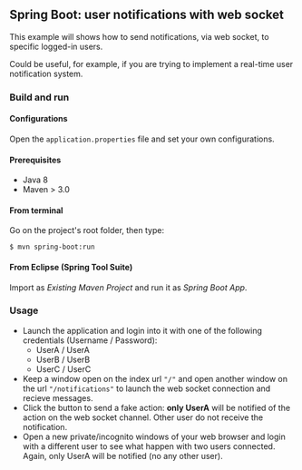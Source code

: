 ## Spring Boot: user notifications with web socket ##

This example will shows how to send notifications, via web socket, to specific logged-in users.

Could be useful, for example, if you are trying to implement a real-time user notification system.

### Build and run

#### Configurations

Open the `application.properties` file and set your own configurations.

#### Prerequisites

- Java 8
- Maven > 3.0

#### From terminal

Go on the project's root folder, then type:

    $ mvn spring-boot:run

#### From Eclipse (Spring Tool Suite)

Import as *Existing Maven Project* and run it as *Spring Boot App*.


### Usage

- Launch the application and login into it with one of the following credentials (Username / Password):
    * UserA / UserA
    * UserB / UserB
    * UserC / UserC
- Keep a window open on the index url `"/"` and open another window on the url
  `"/notifications"` to launch the web socket connection and recieve messages.
- Click the button to send a fake action: **only UserA** will be notified of
  the action on the web socket channel. Other user do not receive the notification.
- Open a new private/incognito windows of your web browser and login 
  with a different user to see what happen with two users connected. Again, only UserA will be notified (no any other user).
